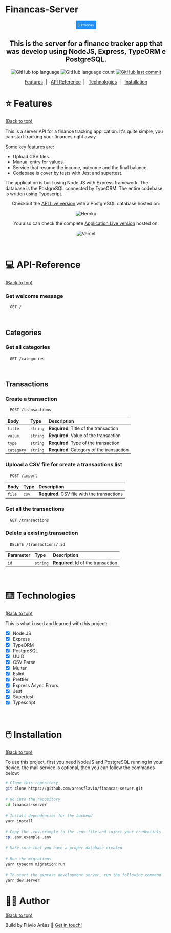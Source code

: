# Financas-Server

<p align="center">
  <img alt="transactioned" src=".github/logo.png" width="12.5%">
</p>

<h2 align="center">
  This is the server for a finance tracker app that was develop using NodeJS, Express, TypeORM e PostgreSQL.
</h2>

<p align="center">
  <img alt="GitHub top language" src="https://img.shields.io/github/languages/top/areasflavio/financas-server.svg">

  <img alt="GitHub language count" src="https://img.shields.io/github/languages/count/areasflavio/financas-server.svg">

  <a href="https://github.com/areasflavio/financas-server/commits/master">
    <img alt="GitHub last commit" src="https://img.shields.io/github/last-commit/areasflavio/financas-server.svg">
  </a>
</p>

<p align="center">
  <a href="#star-features">Features</a>&nbsp;&nbsp;|&nbsp;&nbsp;
  <a href="#computer-API-Reference">API Reference</a>&nbsp;&nbsp;|&nbsp;&nbsp;
  <a href="#keyboard-technologies">Technologies</a>&nbsp;&nbsp;|&nbsp;&nbsp;
  <a href="#computer_mouse-installation">Installation</a>
</p>

# :star: Features

[(Back to top)](#Financas-Server)

This is a server API for a finance tracking application. It's quite simple, you
can start tracking your finances right away.

Some key features are:

- Upload CSV files.
- Manual entry for values.
- Service that resume the income, outcome and the final balance.
- Codebase is cover by tests with Jest and supertest.

The application is built using Node.JS with Express framework. The database is
the PostgreSQL connected by TypeORM. The entire codebase is written using Typescript.

<p align="center">
  Checkout the <a href="https://fmoney-server.herokuapp.com">API Live version</a>
	 with a PostgreSQL database hosted on:
</p>
<p align="center">
    <img alt="Heroku" src="https://img.shields.io/badge/heroku-%23430098.svg?&style=for-the-badge&logo=heroku&logoColor=white"/>
</p>

<p align="center">
  You also can check the complete <a href="https://fmoney.vercel.app">Application Live version</a>
  hosted on:
</p>
<p align="center">
    <img alt="Vercel" src="https://img.shields.io/badge/vercel-000000?style=for-the-badge&logo=vercel&logoColor=white"/>
</p>

<br/>

# :computer: API-Reference

[(Back to top)](#Financas-Server)

### Get welcome message

```http
  GET /
```

<br/>

## Categories

### Get all categories

```http
  GET /categories
```

<br/>

## Transactions

### Create a transaction

```http
  POST /transactions
```

| Body       | Type     | Description                               |
| :--------- | :------- | :---------------------------------------- |
| `title`    | `string` | **Required**. Title of the transaction    |
| `value`    | `string` | **Required**. Value of the transaction    |
| `type`     | `string` | **Required**. Type of the transaction     |
| `category` | `string` | **Required**. Category of the transaction |

### Upload a CSV file for create a transactions list

```http
  POST /import
```

| Body   | Type  | Description                                  |
| :----- | :---- | :------------------------------------------- |
| `file` | `csv` | **Required**. CSV file with the transactions |

### Get all the transactions

```http
  GET /transactions
```

### Delete a existing transaction

```http
  DELETE /transactions/:id
```

| Parameter | Type     | Description                         |
| :-------- | :------- | :---------------------------------- |
| `id`      | `string` | **Required**. Id of the transaction |

<br/>

# :keyboard: Technologies

[(Back to top)](#Financas-Server)

This is what i used and learned with this project:

- [x] Node.JS
- [x] Express
- [x] TypeORM
- [x] PostgreSQL
- [x] UUID
- [x] CSV Parse
- [x] Multer
- [x] Eslint
- [x] Prettier
- [x] Express Async Errors
- [x] Jest
- [x] Supertest
- [x] Typescript

<br/>

# :computer_mouse: Installation

[(Back to top)](#Financas-Server)

To use this project, first you need NodeJS and PostgreSQL running in your device,
the mail service is optional, then you can follow the commands below:

```bash
# Clone this repository
git clone https://github.com/areasflavio/financas-server.git

# Go into the repository
cd financas-server

# Install dependencies for the backend
yarn install

# Copy the .env.example to the .env file and inject your credentials
cp .env.example .env

# Make sure that you have a proper database created

# Run the migrations
yarn typeorm migration:run

# To start the express development server, run the following command
yarn dev:server
```

# :man_technologist: Author

[(Back to top)](#Financas-Server)

Build by Flávio Arêas 👋 [Get in touch!](https://www.linkedin.com/in/areasflavio/)
